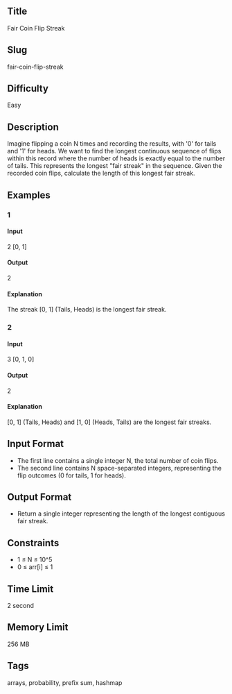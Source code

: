 ## Title

Fair Coin Flip Streak

## Slug

fair-coin-flip-streak

## Difficulty

Easy

## Description

Imagine flipping a coin N times and recording the results, with '0' for tails and '1' for heads. We want to find the longest continuous sequence of flips within this record where the number of heads is exactly equal to the number of tails. This represents the longest "fair streak" in the sequence. Given the recorded coin flips, calculate the length of this longest fair streak.

## Examples

### 1

#### Input

2
[0, 1]

#### Output

2

#### Explanation

The streak [0, 1] (Tails, Heads) is the longest fair streak.

### 2

#### Input

3
[0, 1, 0]

#### Output

2

#### Explanation

[0, 1] (Tails, Heads) and [1, 0] (Heads, Tails) are the longest fair streaks.

## Input Format

- The first line contains a single integer N, the total number of coin flips.
- The second line contains N space-separated integers, representing the flip outcomes (0 for tails, 1 for heads).

## Output Format

- Return a single integer representing the length of the longest contiguous fair streak.

## Constraints

- 1 ≤ N ≤ 10^5
- 0 ≤ arr[i] ≤ 1

## Time Limit

2 second

## Memory Limit

256 MB

## Tags

arrays, probability, prefix sum, hashmap